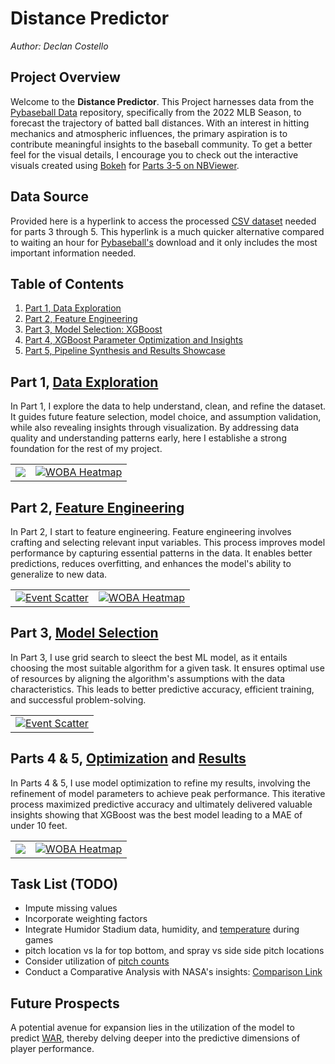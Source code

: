 # **Distance Predictor**
*Author: Declan Costello*

## **Project Overview**

Welcome to the **Distance Predictor**. This Project harnesses data from the [Pybaseball Data](https://github.com/jldbc/pybaseball) repository, specifically from the 2022 MLB Season, to forecast the trajectory of batted ball distances. With an interest in hitting mechanics and atmospheric influences, the primary aspiration is to contribute meaningful insights to the baseball community. To get a better feel for the visual details, I encourage you to check out the interactive visuals created using [Bokeh](http://bokeh.org/) for [Parts 3-5 on NBViewer](https://nbviewer.org/github/dec1costello/Baseball/blob/main/Distance-Predictor/).

## **Data Source**

Provided here is a hyperlink to access the processed [CSV dataset](https://drive.google.com/file/d/1tnhLBWTBbbo917c8f9LYwdVHwd-gr5bU/view?usp=sharing) needed for parts 3 through 5. This hyperlink is a much quicker alternative compared to waiting an hour for [Pybaseball's](https://github.com/jldbc/pybaseball) download and it only includes the most important information needed.

## **Table of Contents**

1. [Part 1, Data Exploration](https://nbviewer.org/github/dec1costello/Baseball/blob/main/Distance-Predictor/Distance-Predictor-Part-1.ipynb)
2. [Part 2, Feature Engineering](https://nbviewer.org/github/dec1costello/Baseball/blob/main/Distance-Predictor/Distance-Predictor-Part-2.ipynb)
3. [Part 3, Model Selection: XGBoost](https://nbviewer.org/github/dec1costello/Baseball/blob/main/Distance-Predictor/Distance-Predictor-Part-3.ipynb)
4. [Part 4, XGBoost Parameter Optimization and Insights](https://nbviewer.org/github/dec1costello/Baseball/blob/main/Distance-Predictor/Distance-Predictor-Part-4.ipynb)
5. [Part 5, Pipeline Synthesis and Results Showcase](https://nbviewer.org/github/dec1costello/Baseball/blob/main/Distance-Predictor/Distance-Predictor-Part-5.ipynb)


## **Part 1, [Data Exploration](https://nbviewer.org/github/dec1costello/Baseball/blob/main/Distance-Predictor/Distance-Predictor-Part-1.ipynb)**

In Part 1, I explore the data to help understand, clean, and refine the dataset. It guides future feature selection, model choice, and assumption validation, while also revealing insights through visualization. By addressing data quality and understanding patterns early, here I establishe a strong foundation for the rest of my project.

<table>

<tbody>
  <tr>
    <td>
      <a href="https://nbviewer.org/github/dec1costello/Baseball/blob/main/Distance-Predictor/Distance-Predictor-Part-1.ipynb">
        <img src="https://github.com/dec1costello/Baseball/assets/79241861/a2c62f05-3ecc-4c4e-891f-9a772f2cdfd7" />
      </a>
    </td>
    <td>
      <a href="https://nbviewer.org/github/dec1costello/Baseball/blob/main/Distance-Predictor/Distance-Predictor-Part-1.ipynb">
        <img src="https://github.com/dec1costello/Baseball/assets/79241861/68cceac6-174b-4f7e-80e7-d5669d55f849" alt="WOBA Heatmap" />
      </a>
    </td>
</tr>
</tbody>
</table>

## **Part 2, [Feature Engineering](https://nbviewer.org/github/dec1costello/Baseball/blob/main/Distance-Predictor/Distance-Predictor-Part-2.ipynb)**

In Part 2, I start to feature engineering. Feature engineering involves crafting and selecting relevant input variables. This process improves model performance by capturing essential patterns in the data. It enables better predictions, reduces overfitting, and enhances the model's ability to generalize to new data.



<table>

<tbody>
  <tr>
    <td>
      <a href="https://nbviewer.org/github/dec1costello/Baseball/blob/main/Distance-Predictor/Distance-Predictor-Part-2.ipynb">
        <img src="https://github.com/dec1costello/Baseball/assets/79241861/b7cee43a-5197-412e-abdb-2f5502605b96" alt="Event Scatter" />
      </a>
    </td>
    <td>
      <a href="https://nbviewer.org/github/dec1costello/Baseball/blob/main/Distance-Predictor/Distance-Predictor-Part-2.ipynb">
        <img src="https://github.com/dec1costello/Baseball/assets/79241861/4e07ccec-4cec-42c5-92c1-1d602053b812" alt="WOBA Heatmap" />
      </a>
    </td>
</tr>
</tbody>
</table>

## **Part 3, [Model Selection](https://nbviewer.org/github/dec1costello/Baseball/blob/main/Distance-Predictor/Distance-Predictor-Part-3.ipynb)**

In Part 3, I use grid search to sleect the best ML model, as it entails choosing the most suitable algorithm for a given task. It ensures optimal use of resources by aligning the algorithm's assumptions with the data characteristics. This leads to better predictive accuracy, efficient training, and successful problem-solving.



<table>

<tbody>
  <tr>
    <td>
      <a href="https://nbviewer.org/github/dec1costello/Baseball/blob/main/Distance-Predictor/Distance-Predictor-Part-3.ipynb">
        <img src="https://github.com/dec1costello/Baseball/assets/79241861/11a4414a-7b01-4f05-9625-90a3de21c752" alt="Event Scatter" />
      </a>
    </td>
</tr>
</tbody>
</table>



## **Parts 4 & 5, [Optimization](https://nbviewer.org/github/dec1costello/Baseball/blob/main/Distance-Predictor/Distance-Predictor-Part-4.ipynb) and [Results](https://nbviewer.org/github/dec1costello/Baseball/blob/main/Distance-Predictor/Distance-Predictor-Part-5.ipynb)**

In Parts 4 & 5, I use model optimization to refine my results, involving the refinement of model parameters to achieve peak performance. This iterative process maximized predictive accuracy and ultimately delivered valuable insights showing that XGBoost was the best model leading to a MAE of under 10 feet.

<table>

<tbody>
  <tr>
    <td>
      <a href="https://nbviewer.org/github/dec1costello/Baseball/blob/main/Distance-Predictor/Distance-Predictor-Part-5.ipynb">
        <img src="https://github.com/dec1costello/Baseball/assets/79241861/33f5e1dc-96ed-4a2c-b8ae-fda7290b9b3f" />
      </a>
    </td>
    <td>
      <a href="https://nbviewer.org/github/dec1costello/Baseball/blob/main/Distance-Predictor/Distance-Predictor-Part-5.ipynb">
        <img src="https://github.com/dec1costello/Baseball/assets/79241861/c9379e93-8a35-4644-a747-818d7fb07f1d" alt="WOBA Heatmap" />
      </a>
    </td>
</tr>
</tbody>
</table>

## **Task List (TODO)**

- Impute missing values
- Incorporate weighting factors
- Integrate Humidor Stadium data, humidity, and [temperature](http://baseball.physics.illinois.edu/HRProbTemp.pdf) during games
- pitch location vs la for top bottom, and spray vs side side pitch locations
- Consider utilization of [pitch counts](https://blogs.fangraphs.com/hitters-are-losing-more-long-plate-appearances/)
- Conduct a Comparative Analysis with NASA's insights: [Comparison Link](https://www1.grc.nasa.gov/beginners-guide-to-aeronautics/whit/#play-ball)

## **Future Prospects**

A potential avenue for expansion lies in the utilization of the model to predict [WAR](https://blogs.fangraphs.com/an-iota-of-xwoba-does-overperformance-improve-confidence/), thereby delving deeper into the predictive dimensions of player performance.
